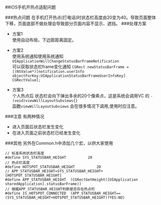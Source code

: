 ##iOS手机开热点适配问题

###热点问题
在手机打开热点(打电话)时状态栏高度由20变为40。导致页面整体下移，页面底部不做处理会导致部分页面内容不显示、遮挡。
###处理方案
* 方案1<br>
	使用自动布局，下边距距离固定。
  
* 方案2<br>
使用系统通知使用系统通知`UIApplicationWillChangeStatusBarFrameNotification`<br>
 可以获取状态栏frame变化通知
<code>CGRect newStatusBarFrame = [(NSValue*)[notification.userInfo objectForKey:UIApplicationStatusBarFrameUserInfoKey] CGRectValue];</code>

* 方案3<br>
个人热点后 状态栏会向下弹出多余的20个像素点，这是系统会调用VC 的
   `- (void)viewWillLayoutSubviews{}`<br> 
   函数`viewWillLayoutSubviews` 会在很多情况下调用,使用时应注意。
   
###注意
有两种情况

* 进入页面后状态栏发生变化
* 在进入页面之前状态栏已经发生变化


###其他
另外在Common.h中添加几个宏，以供大家使用



	// 标准系统状态栏高度
	#define SYS_STATUSBAR_HEIGHT          20
	// 热点栏高度
	#define HOTSPOT_STATUSBAR_HEIGHT          20
	// APP_STATUSBAR_HEIGHT=SYS_STATUSBAR_HEIGHT+[HOTSPOT_STATUSBAR_HEIGHT]
	#define APP_STATUSBAR_HEIGHT  (CGRectGetHeight([UIApplication sharedApplication].statusBarFrame))
	// 根据APP_STATUSBAR_HEIGHT判断是否存在热点栏
	#define IS_HOTSPOT_CONNECTED  (APP_STATUSBAR_HEIGHT==(SYS_STATUSBAR_HEIGHT+HOTSPOT_STATUSBAR_HEIGHT)?YES:NO)


